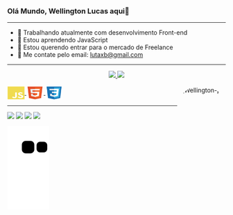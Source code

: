### Olá Mundo, Wellington Lucas aqui👋

<hr>

- 🔭 Trabalhando atualmente com desenvolvimento Front-end
- 🌱 Estou aprendendo JavaScript
- 👯 Estou querendo entrar para o mercado de Freelance
- 💬 Me contate pelo email: lutaxb@gmail.com

<hr>

<div align="center">
  <a href="https://github.com/Wellington-Lucas">
  <img height="180em" src="https://github-readme-stats.vercel.app/api?username=Wellington-Lucas&show_icons=true&theme=yeblu&include_all_commits=true&count_private=true"/>
  <img height="180em" src="https://github-readme-stats.vercel.app/api/top-langs/?username=Wellington-Lucas&layout=compact&langs_count=7&theme=yeblu"/>
</div>

  <div style="display: inline_block"><br>
  <img align="center" alt="Javascript" height="30" width="40" src="https://raw.githubusercontent.com/devicons/devicon/master/icons/javascript/javascript-plain.svg">  
  <img align="center" alt="Html" height="30" width="40" src="https://raw.githubusercontent.com/devicons/devicon/master/icons/html5/html5-original.svg">
  <img align="center" alt="Css" height="30" width="40" src="https://raw.githubusercontent.com/devicons/devicon/master/icons/css3/css3-original.svg">
  <img align="right" alt="Wellington-pic" height="150" style="border-radius:50px;" src="https://instagram.fcfc4-1.fna.fbcdn.net/v/t51.2885-19/322414179_1645704349214974_4640330562339159962_n.jpg?stp=dst-jpg_s320x320&_nc_ht=instagram.fcfc4-1.fna.fbcdn.net&_nc_cat=110&_nc_ohc=l2hPcbONNCUAX-Zt7_l&edm=AOQ1c0wBAAAA&ccb=7-5&oh=00_AfBGFaPlS5W163Xurlkmc-b0faGzfmzsgijUcbIR6Q0SVg&oe=63B5EB5E&_nc_sid=8fd12b?width=676&height=676">
</div>
  
<hr>
  
<div> 
  <a href="https://www.instagram.com/wellingtonlucasdaveiga/" target="_blank"><img src="https://img.shields.io/badge/-Instagram-%23E4405F?style=for-the-badge&logo=instagram&logoColor=white"></a>
 <a href="https://discord.gg/wagxzStdcR" target="_blank"><img src="https://img.shields.io/badge/Discord-7289DA?style=for-the-badge&logo=discord&logoColor=white"></a> 
  <a href = "mailto:lutaxb@gmail.com"><img src="https://img.shields.io/badge/-Gmail-%23333?style=for-the-badge&logo=gmail&logoColor=white"></a>
  <a href="https://www.linkedin.com/in/rafaella-ballerini-45875016a" target="_blank"><img src="https://img.shields.io/badge/-LinkedIn-%230077B5?style=for-the-badge&logo=linkedin&logoColor=white"></a> 
 
  
  ![Snake animation](https://github.com/rafaballerini/rafaballerini/blob/output/github-contribution-grid-snake.svg)
 
</div>
